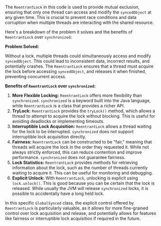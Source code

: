 The `ReentrantLock` in this code is used to provide mutual exclusion, ensuring that only one thread can access and modify the `syncedObject` at any given time. This is crucial to prevent race conditions and data corruption when multiple threads are interacting with the shared resource.

Here's a breakdown of the problem it solves and the benefits of `ReentrantLock` over `synchronized`:

**Problem Solved:**

Without a lock, multiple threads could simultaneously access and modify `syncedObject`. This could lead to inconsistent data, incorrect results, and potentially crashes. The `ReentrantLock` ensures that a thread must acquire the lock before accessing `syncedObject`, and releases it when finished, preventing concurrent access.

**Benefits of `ReentrantLock` over `synchronized`:**

1.  **More Flexible Locking:** `ReentrantLock` offers more flexibility than `synchronized`.  `synchronized` is a keyword built into the Java language, while `ReentrantLock` is a class that provides a richer API.
2.  **TryLock:** `ReentrantLock` provides the `tryLock()` method, which allows a thread to attempt to acquire the lock without blocking.  This is useful for avoiding deadlocks or implementing timeouts.
3.  **Interruptible Lock Acquisition:** `ReentrantLock` allows a thread waiting for the lock to be interrupted.  `synchronized` does not support interruptible lock acquisition directly.
4.  **Fairness:** `ReentrantLock` can be constructed to be "fair," meaning that threads will acquire the lock in the order they requested it. While not always strictly enforced, this can reduce contention and improve performance.  `synchronized` does not guarantee fairness.
5.  **Lock Statistics:**  `ReentrantLock` provides methods for retrieving information about the lock, such as the number of threads currently waiting to acquire it. This can be useful for monitoring and debugging.
6. **Explicit Unlock:** With `ReentrantLock`, unlocking is explicit using `lock.unlock()`. This is good because you can be certain that the lock is released. While usually the JVM will release `synchronized` locks, it is possible to accidentally have a long held lock.

In this specific `GlobalSynced` class, the explicit control offered by `ReentrantLock` is particularly valuable, as it allows for more fine-grained control over lock acquisition and release, and potentially allows for features like fairness or interruptible lock acquisition if required in the future.